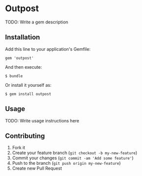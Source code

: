 # Outpost

TODO: Write a gem description

## Installation

Add this line to your application's Gemfile:

    gem 'outpost'

And then execute:

    $ bundle

Or install it yourself as:

    $ gem install outpost

## Usage

TODO: Write usage instructions here

## Contributing

1. Fork it
2. Create your feature branch (`git checkout -b my-new-feature`)
3. Commit your changes (`git commit -am 'Add some feature'`)
4. Push to the branch (`git push origin my-new-feature`)
5. Create new Pull Request
